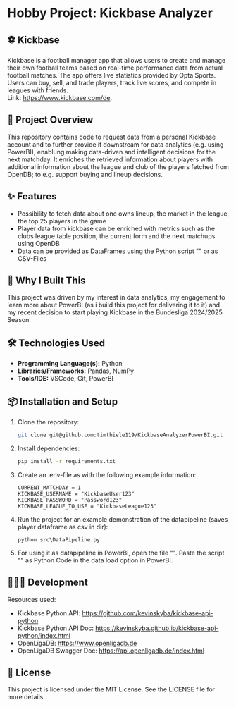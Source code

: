 # Hobby Project: Kickbase Analyzer

## ⚽️ Kickbase
Kickbase is a football manager app that allows users to create and manage their own football teams based on real-time performance data from actual football matches. 
The app offers live statistics provided by Opta Sports. Users can buy, sell, and trade players, track live scores, and compete in leagues with friends. 
<br>Link: https://www.kickbase.com/de.

## 🎯 Project Overview
This repository contains code to request data from a personal Kickbase account and to further provide it downstream for data analytics (e.g. using PowerBI), 
enablung making data-driven and intelligent decisions for the next matchday.
It enriches the retrieved information about players with additional information about the league and club of the players fetched from OpenDB; 
to e.g. support buying and lineup decisions.

## ✨ Features
- Possibility to fetch data about one owns lineup, the market in the league, the top 25 players in the game
- Player data from kickbase can be enriched with metrics such as the clubs league table position, the current form and the next matchups using OpenDB
- Data can be provided as DataFrames using the Python script "" or as CSV-Files

## 🌱 Why I Built This
This project was driven by my interest in data analytics, my engagement to learn more about PowerBI (as i build this project for delivering it to it) 
and my recent decision to start playing Kickbase in the Bundesliga 2024/2025 Season.

## 🛠️ Technologies Used
- **Programming Language(s):** Python
- **Libraries/Frameworks:** Pandas, NumPy
- **Tools/IDE:** VSCode, Git, PowerBI

## 📦 Installation and Setup
1. Clone the repository:
    ```bash
    git clone git@github.com:timthiele119/KickbaseAnalyzerPowerBI.git
    ```
2. Install dependencies:
    ```bash
    pip install -r requirements.txt
    ```
3. Create an .env-file as with the following example information:
    ```
    CURRENT_MATCHDAY = 1
    KICKBASE_USERNAME = "KickbaseUser123"
    KICKBASE_PASSWORD = "Password123"
    KICKBASE_LEAGUE_TO_USE = "KickbaseLeague123"
    ```
4. Run the project for an example demonstration of the datapipeline (saves player dataframe as csv in dir):
    ```
    python src\DataPipeline.py
    ```

5. For using it as datapipeline in PowerBI, open the file "". Paste the script "" as Python Code in the data load option in PowerBI.

## 👨🏽‍💻 Development
Resources used:<br>
- Kickbase Python API:        https://github.com/kevinskyba/kickbase-api-python
- Kickbase Python API Doc:    https://kevinskyba.github.io/kickbase-api-python/index.html
- OpenLigaDB:                 https://www.openligadb.de
- OpenLigaDB Swagger Doc:     https://api.openligadb.de/index.html

## 📝 License
This project is licensed under the MIT License. See the LICENSE file for more details.